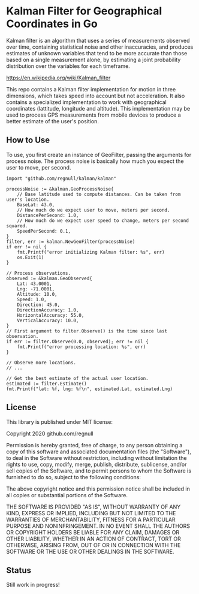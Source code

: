 # Kalman Filter for Geographical Coordinates in Go

Kalman filter is an algorithm that uses a series of measurements observed over time, containing statistical noise and other inaccuracies, 
and produces estimates of unknown variables that tend to be more accurate than those based on a single measurement alone, by estimating a 
joint probability distribution over the variables for each timeframe. 

https://en.wikipedia.org/wiki/Kalman_filter

This repo contains a Kalman filter implementation for motion in three dimensions, which takes speed into account but not acceleration.
It also contains a specialized implementation to work with geographical coordinates (lattitude, longitude and altitude). This
implementation may be used to process GPS measurements from mobile devices to produce a better estimate of the user's position.

## How to Use

To use, you first create an instance of GeoFilter, passing the arguments for process noise. The process noise is basically how much
you expect the user to move, per second.

```
import "github.com/regnull/kalman/kalman"

processNoise := &kalman.GeoProcessNoise{
    // Base latitude used to compute distances. Can be taken from user's location.
    BaseLat: 43.0,
    // How much do we expect user to move, meters per second.
    DistancePerSecond: 1.0,
    // How much do we expect user speed to change, meters per second squared.
    SpeedPerSecond: 0.1,
}
filter, err := kalman.NewGeoFilter(processNoise)
if err != nil {
    fmt.Printf("error initializing Kalman filter: %s", err)
    os.Exit(1)
}

// Process observations.
observed := &kalman.GeoObserved{
    Lat: 43.0001,
    Lng: -71.0001,
    Altitude: 10.0,
    Speed: 1.0,
    Direction: 45.0,
    DirectionAccuracy: 1.0,
    HorizontalAccuracy: 55.0,
    VerticalAccuracy: 10.0,
}
// First argument to filter.Observe() is the time since last observation.
if err := filter.Observe(0.0, observed); err != nil {
    fmt.Printf("error processing location: %s", err)
}

// Observe more locations.
// ...

// Get the best estimate of the actual user location.
estimated := filter.Estimate()
fmt.Printf("lat: %f, lng: %f\n", estimated.Lat, estimated.Lng)
```

## License

This library is published under MIT license:

Copyright 2020 github.com/regnull

Permission is hereby granted, free of charge, to any person obtaining a copy of this software and associated documentation files (the "Software"), to deal in the Software without restriction, including without limitation the rights to use, copy, modify, merge, publish, distribute, sublicense, and/or sell copies of the Software, and to permit persons to whom the Software is furnished to do so, subject to the following conditions:

The above copyright notice and this permission notice shall be included in all copies or substantial portions of the Software.

THE SOFTWARE IS PROVIDED "AS IS", WITHOUT WARRANTY OF ANY KIND, EXPRESS OR IMPLIED, INCLUDING BUT NOT LIMITED TO THE WARRANTIES OF MERCHANTABILITY, FITNESS FOR A PARTICULAR PURPOSE AND NONINFRINGEMENT. IN NO EVENT SHALL THE AUTHORS OR COPYRIGHT HOLDERS BE LIABLE FOR ANY CLAIM, DAMAGES OR OTHER LIABILITY, WHETHER IN AN ACTION OF CONTRACT, TORT OR OTHERWISE, ARISING FROM, OUT OF OR IN CONNECTION WITH THE SOFTWARE OR THE USE OR OTHER DEALINGS IN THE SOFTWARE.

## Status

Still work in progress!